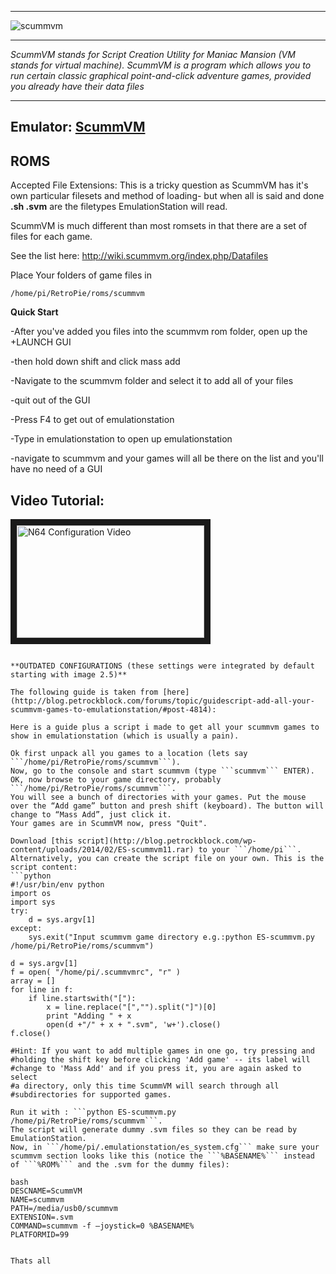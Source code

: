 ***
![scummvm](https://cloud.githubusercontent.com/assets/10035308/12212919/3dc3d6f8-b62d-11e5-81fb-f7fac11b923e.png)
***
_ScummVM stands for Script Creation Utility for Maniac Mansion (VM stands for virtual machine). ScummVM is a program which allows you to run certain classic graphical point-and-click adventure games, provided you already have their data files_
***
## Emulator: [ScummVM](http://scummvm.org/)

## ROMS
Accepted File Extensions: This is a tricky question as ScummVM has it's own particular filesets and method of loading- but when all is said and done **.sh .svm** are the filetypes EmulationStation will read.

ScummVM is much different than most romsets in that there are a set of files for each game. 

See the list here: http://wiki.scummvm.org/index.php/Datafiles

Place Your folders of game files in
```
/home/pi/RetroPie/roms/scummvm
```

**Quick Start**

-After you've added you files into the scummvm rom folder, open up the +LAUNCH GUI

-then hold down shift and click mass add

-Navigate to the scummvm folder and select it to add all of your files

-quit out of the GUI

-Press F4 to get out of emulationstation

-Type in emulationstation to open up emulationstation

-navigate to scummvm and your games will all be there on the list and you'll have no need of a GUI

## Video Tutorial:

<a href="https://www.youtube.com/watch?v=txdiaZlDUEs" target="_blank"><img src="https://i.ytimg.com/vi_webp/txdiaZlDUEs/mqdefault.webp" 
alt="N64 Configuration Video" width="300" height="180" border="10" /></a>

```shell

**OUTDATED CONFIGURATIONS (these settings were integrated by default starting with image 2.5)**

The following guide is taken from [here](http://blog.petrockblock.com/forums/topic/guidescript-add-all-your-scummvm-games-to-emulationstation/#post-4814):

Here is a guide plus a script i made to get all your scummvm games to show in emulationstation (which is usually a pain).

Ok first unpack all you games to a location (lets say ```/home/pi/RetroPie/roms/scummvm```).
Now, go to the console and start scummvm (type ```scummvm``` ENTER).
OK, now browse to your game directory, probably ```/home/pi/RetroPie/roms/scummvm```.
You will see a bunch of directories with your games. Put the mouse over the “Add game” button and presh shift (keyboard). The button will change to “Mass Add”, just click it.
Your games are in ScummVM now, press "Quit".

Download [this script](http://blog.petrockblock.com/wp-content/uploads/2014/02/ES-scummvm11.rar) to your ```/home/pi```. Alternatively, you can create the script file on your own. This is the script content:
```python
#!/usr/bin/env python
import os
import sys
try:
    d = sys.argv[1]
except:
    sys.exit("Input scummvm game directory e.g.:python ES-scummvm.py /home/pi/RetroPie/roms/scummvm")
		
d = sys.argv[1]
f = open( "/home/pi/.scummvmrc", "r" )
array = []
for line in f:
    if line.startswith("["):
        x = line.replace("[","").split("]")[0]
        print "Adding " + x
        open(d +"/" + x + ".svm", 'w+').close()
f.close()

#Hint: If you want to add multiple games in one go, try pressing and
#holding the shift key before clicking 'Add game' -- its label will
#change to 'Mass Add' and if you press it, you are again asked to select
#a directory, only this time ScummVM will search through all
#subdirectories for supported games.
```
```
Run it with : ```python ES-scummvm.py /home/pi/RetroPie/roms/scummvm```.
The script will generate dummy .svm files so they can be read by EmulationStation.
Now, in ```/home/pi/.emulationstation/es_system.cfg``` make sure your scummvm section looks like this (notice the ```%BASENAME%``` instead of ```%ROM%``` and the .svm for the dummy files):

bash
DESCNAME=ScummVM
NAME=scummvm
PATH=/media/usb0/scummvm
EXTENSION=.svm
COMMAND=scummvm -f –joystick=0 %BASENAME%
PLATFORMID=99


Thats all
```
```